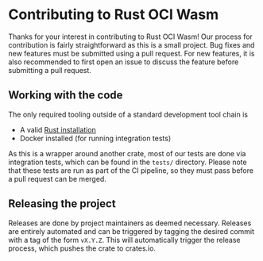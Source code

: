 # Contributing to Rust OCI Wasm

Thanks for your interest in contributing to Rust OCI Wasm! Our process for contribution is fairly
straightforward as this is a small project. Bug fixes and new features must be submitted using a
pull request. For new features, it is also recommended to first open an issue to discuss the feature
before submitting a pull request.

## Working with the code

The only required tooling outside of a standard development tool chain is 

- A valid [Rust installation](https://www.rust-lang.org/tools/install)
- Docker installed (for running integration tests)

As this is a wrapper around another crate, most of our tests are done via integration tests, which
can be found in the `tests/` directory. Please note that these tests are run as part of the CI 
pipeline, so they must pass before a pull request can be merged.

## Releasing the project

Releases are done by project maintainers as deemed necessary. Releases are entirely automated and
can be triggered by tagging the desired commit with a tag of the form `vX.Y.Z`. This will
automatically trigger the release process, which pushes the crate to crates.io.
